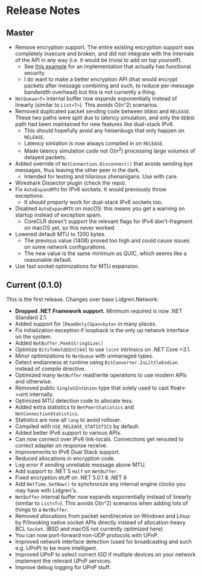 # Release Notes

## Master

- Remove encryption support. The entire existing encryption support was completely insecure and broken, and did not integrate with the internals of the API in any way (i.e. it would be trivial to add on top yourself).
  - See [this example](https://github.com/space-wizards/RobustToolbox/blob/de8c2c14bb7a2c130c6c3f66f2cc443b748cdd2a/Robust.Shared/Network/NetEncryption.cs) for an implementation that actually has functional security.
  - I do want to make a better encryption API (that would encrypt packets after message combining and such, to reduce per-message bandwidth overhead) but this is not currently a thing.
- `NetQueue<T>` internal buffer now expands exponentially instead of linearly (similar to `List<T>`). This avoids O(n^2) scenarios.
- Removed duplicated packet sending code between `DEBUG` and `RELEASE`. These two paths were split due to latency simulation, and only the `DEBUG` path had been maintained for new features like dual-stack IPv6.
  - This should hopefully avoid any heisenbugs that only happen on `RELEASE`.
  - Latency simlation is now always compiled in on `RELEASE`.
  - Made latency simulation code not O(n<sup>2</sup>) processing large volumes of delayed packets.
- Added override of `NetConnection.Disconnect()` that avoids sending bye messages, thus leaving the other peer in the dark.
  - Intended for testing and hilarious shenanigans. Use with care.
- Wireshark Dissector plugin (check the repo).
- Fix `AutoExpandMTU` for IPv6 sockets. It would previously throw exceptions.
  - It should properly work for dual-stack IPv6 sockets too.
- Disabled `AutoExpandMTU` on macOS: this means you get a warning on startup instead of exception spam.
  - CoreCLR doesn't support the relevant flags for IPv4 don't-fragment on macOS yet, so this never worked.
- Lowered default MTU to 1200 bytes.
  - The previous value (1408) proved too high and could cause issues on some network configurations.
  - The new value is the same minimum as QUIC, which seems like a reasonable default.
- Use fast socket optimizations for MTU expansion.

## Current (0.1.0)

This is the first release. Changes over base Lidgren.Network:
- **Dropped .NET Framework support.** Minimum required is now .NET Standard 2.1.
- Added support for `[ReadOnly]Span<byte>` in many places.
- Fix initialization exception if loopback is the only up network interface on the system.
- Added `NetBuffer.PeekStringSize()`
- Optimize `BitsToHoldUInt[64]` to use `lzcnt` intrinsics on .NET Core >3.1.
- Minor optimizations to `NetQueue` with unmanaged types.
- Detect endianness at runtime using `BitConverter.IsLittleEndian` instead of compile directive.
- Optimized many `NetBuffer` read/write operations to use modern APIs and otherwise.
- Removed public `SingleUIntUnion` type that solely used to cast float<->uint internally.
- Optimized MTU detection code to allocate less.
- Added extra statistics to `NetPeerStatistics` and `NetConnectionStatistics`.
- Statistics are now all `long` to avoid rollover.
- Compiled with `USE_RELEASE_STATISTICS` by default.
- Added better IPv6 support to various APIs.
- Can now connect over IPv6 link-locals. Connections get rerouted to correct adapter on response receive.
- Improvements to IPv6 Dual Stack support.
- Reduced allocations in encryption code.
- Log error if sending unreliable message above MTU.
- Add support to .NET 5 `Half` on `NetBuffer`.
- Fixed encryption stuff on .NET 5.0.1 & .NET 6
- Add `NetTime.SetNow()` to synchronize any internal engine clocks you may have with Lidgren's.
- `NetBuffer` internal buffer now expands exponentially instead of linearly (similar to `List<T>`). This avoids O(n^2) scenarios when adding lots of things to a `NetBuffer`.
- Removed allocations from packet send/receive on Windows and Linux by P/Invoking native socket APIs directly instead of allocation-heavy BCL `Socket`. (BSD and macOS not currently optimized here)
- You can now port-forward non-UDP protocols with UPnP.
- Improved network interface detection (used for broadcasting and such e.g. UPnP) to be more intelligent.
- Improved UPnP to select correct IGD if multiple devices on your network implement the relevant UPnP services.
- Improve debug logging for UPnP stuff.
